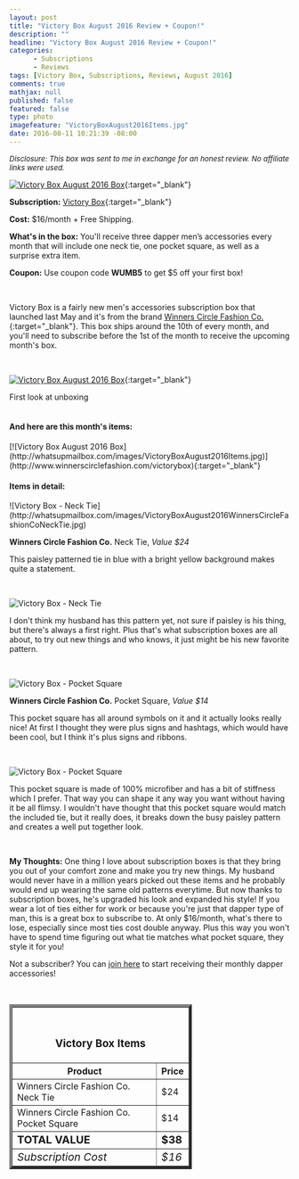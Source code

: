 ```yaml
---
layout: post
title: "Victory Box August 2016 Review + Coupon!"
description: ""
headline: "Victory Box August 2016 Review + Coupon!"
categories: 
      - Subscriptions
      - Reviews
tags: [Victory Box, Subscriptions, Reviews, August 2016]
comments: true
mathjax: null
published: false
featured: false
type: photo
imagefeature: "VictoryBoxAugust2016Items.jpg"
date: 2016-08-11 10:21:39 -08:00
---
```


<i><font size="2">Disclosure: This box was sent to me in exchange for an honest review. No affiliate links were used.</font></i>

[![Victory Box August 2016 Box](http://whatsupmailbox.com/images/VictoryBoxAugust2016Box.jpg)](http://www.winnerscirclefashion.com/victorybox){:target="_blank"}

**Subscription:** [Victory Box](http://www.winnerscirclefashion.com/victorybox){:target="_blank"}

**Cost:** $16/month + Free Shipping.

**What's in the box:** You'll receive three dapper men’s accessories every month that will include one neck tie, one pocket square, as well as a surprise extra item.

**Coupon:** Use coupon code **WUMB5** to get $5 off your first box!

<br>

Victory Box is a fairly new men's accessories subscription box that launched last May and it's from the brand [Winners Circle Fashion Co.](http://www.winnerscirclefashion.com){:target="_blank"}. This box ships around the 10th of every month, and you'll need to subscribe before the 1st of the month to receive the upcoming month's box.  

<br>

[![Victory Box August 2016 Box](http://whatsupmailbox.com/images/VictoryBoxAugust2016OpenBox.jpg)](http://www.winnerscirclefashion.com/victorybox){:target="_blank"}
<figcaption>First look at unboxing</figcaption>

<br>

<H4>And here are this month's items:</H4>
[![Victory Box August 2016 Box](http://whatsupmailbox.com/images/VictoryBoxAugust2016Items.jpg)](http://www.winnerscirclefashion.com/victorybox){:target="_blank"}

<br>

<H4>Items in detail:</H4>
![Victory Box - Neck Tie](http://whatsupmailbox.com/images/VictoryBoxAugust2016WinnersCircleFashionCoNeckTie.jpg)

**Winners Circle Fashion Co.** Neck Tie, *Value $24*

This paisley patterned tie in blue with a bright yellow background makes quite a statement.

<br>

![Victory Box - Neck Tie](http://whatsupmailbox.com/images/VictoryBoxAugust2016WinnersCircleFashionCoNeckTie02.jpg)

I don't think my husband has this pattern yet, not sure if paisley is his thing, but there's always a first right. Plus that's what subscription boxes are all about, to try out new things and who knows, it just might be his new favorite pattern.

<br>

![Victory Box - Pocket Square](http://whatsupmailbox.com/images/VictoryBoxAugust2016WinnersCircleFashionCoPocketSquare.jpg)

**Winners Circle Fashion Co.** Pocket Square, *Value $14*

This pocket square has all around symbols on it and it actually looks really nice! At first I thought they were plus signs and hashtags, which would have been cool, but I think it's plus signs and ribbons.

<br>

![Victory Box - Pocket Square](http://whatsupmailbox.com/images/VictoryBoxAugust2016WinnersCircleFashionCoPocketSquare02.jpg)

This pocket square is made of 100% microfiber and has a bit of stiffness which I prefer. That way you can shape it any way you want without having it be all flimsy. I wouldn't have thought that this pocket square would match the included tie, but it really does, it breaks down the busy paisley pattern and creates a well put together look.

<br>

<i class="icon-exclamation-sign"></i> **My Thoughts:** One thing I love about subscription boxes is that they bring you out of your comfort zone and make you try new things. My husband would never have in a million years picked out these items and he probably would end up wearing the same old patterns everytime. But now thanks to subscription boxes, he's upgraded his look and expanded his style! If you wear a lot of ties either for work or because you're just that dapper type of man, this is a great box to subscribe to. At only $16/month, what's there to lose, especially since most ties cost double anyway. Plus this way you won't have to spend time figuring out what tie matches what pocket square, they style it for you!

Not a subscriber? You can [join here](http://www.winnerscirclefashion.com/victorybox) to start receiving their monthly dapper accessories!

<br>

<TABLE  BORDER="5" style="width:65%">
   <TR>
      <TH COLSPAN="2">
         <H3><BR><center>Victory Box Items</center></H3>
      </TH>
   </TR>
      <TH>Product</TH>
      <TH>Price</TH>
  <TR>
      <TD>Winners Circle Fashion Co. Neck Tie</TD>
      <TD>$24</TD>
   </TR>
   <TR>
      <TD>Winners Circle Fashion Co. Pocket Square</TD>
      <TD>$14</TD>
   </TR>
   <TR>
      <TD><b><big>TOTAL VALUE</big></b></TD>
      <TD><b><big>$38</big></b></TD>
   </TR>
   <TR>
      <TD><i><big>Subscription Cost</big></i></TD>
      <TD><i><big>$16</big></i></TD>
   </TR>
</TABLE>

